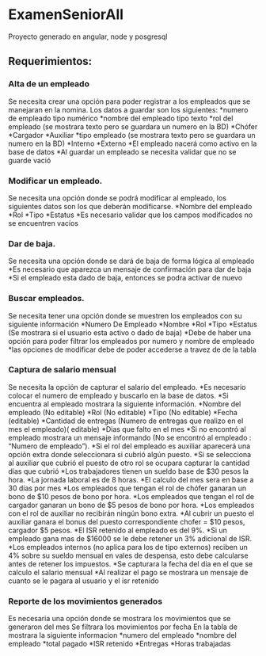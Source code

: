 # ExamenSeniorAll
Proyecto generado en angular, node y posgresql

## Requerimientos:
### Alta de un empleado
Se necesita crear una opción para poder registrar a los empleados que se manejaran en la nomina.
	Los datos a guardar son los siguientes:
  *numero de empleado tipo numérico
  *nombre del empleado tipo texto
  *rol del empleado (se mostrara texto pero se guardara un numero en la BD)
    *Chófer
    *Cargador
    *Auxiliar
  *tipo empleado (se mostrara texto pero se guardara un numero en la BD)
    *Interno
    *Externo
  *El empleado nacerá como activo en la base de datos
  *Al guardar un empleado se necesita validar que no se guarde vació
 
 ### Modificar un empleado.
 
 Se necesita una opción donde se podrá modificar al empleado, los siguientes datos son los que 	deberán modificarse.
    *Nombre del empleado
    *Rol
    *Tipo
    *Estatus
  *Es necesario validar que los campos modificados no se encuentren vacíos

### Dar de baja.
Se necesita una opción donde se dará de baja de forma lógica al empleado
  *Es necesario que aparezca un mensaje de confirmación para dar de baja
  *Si el empleado esta dado de baja, entonces se podra activar de nuevo
  
### Buscar empleados.
  Se necesita tener una opción donde se muestren los empleados con su siguiente información
    *Numero De Empleado
    *Nombre
    *Rol
    *Tipo
    *Estatus (Se mostrara si el usuario esta activo o dado de baja)
  *Debe de haber una opción para poder filtrar los empleados por numero y nombre de empleado
  *las opciones de modificar debe de poder accederse a travez de  de la tabla
### Captura de salario mensual
  Se necesita la opción de capturar el salario del empleado.
  *Es necesario colocar el numero de empleado y buscarlo en la base de datos.
  *Si encuentra al empleado mostrara la siguiente información.
      *Nombre del empleado (No editable)
      *Rol (No editable)
      *Tipo (No editable)
      *Fecha (editable)
      *Cantidad de entregas (Numero de entregas que realizo en el mes el empleado)( editable)
      *Dias que falto en el mes
  *Si no encontró al empleado mostrara un mensaje informando (No se encontró al empleado : “Numero de empleado”).
  *Si el rol del empleado es auxiliar aparecerá una opción extra donde seleccionara si cubrió algún puesto.
  *Si se selecciona al auxiliar que cubrió el puesto de otro rol se ocupara capturar la cantidad días que cubrió
  *Los trabajadores tienen un sueldo base de $30 pesos la hora.
  *La jornada laboral es de 8 horas.
  *El calculo del mes sera en base a 30 días por mes
  *Los empleados que tengan el rol de chófer ganaran un bono de $10 pesos de bono por hora.
  *Los empleados que tengan el rol de cargador ganaran un bono de $5 pesos de bono por hora.
  *Los empleados con el rol de auxiliar no recibirán ningún bono extra.
  *Al cubrir un puesto el auxiliar ganara el bonus del puesto correspondiente chofer = $10 pesos, cargador $5 pesos.
  *El ISR retenido al empleado es del 9%.
  *Si un empleado gana mas de $16000 se le debe retener un 3% adicional de ISR.
  *Los empleados internos (no aplica para los de tipo externos) reciben un 4% sobre su sueldo mensual en vales de despensa, 
  esto debe calcularse antes de retener los impuestos.
  *Se capturara la fecha del dia en el que se calculo el salario mensual
  *Al realizar el pago se mostrara un mensaje de cuanto se le pagara al usuario y el isr retenido
  
  ### Reporte de los movimientos generados
  Es necesaria una opción donde se mostrara los movimientos que se generaron del mes
	Se filtrara los movimientos por fecha
	En la tabla de mostrara la siguiente informacion
		*numero del empleado
		*nombre del empleado
		*total pagado
		*ISR retenido
		*Entregas
		*Horas trabajadas	
